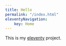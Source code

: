```yaml
---
title: Hello
permalink: "/index.html"
eleventyNavigation:
    key: Home
---
```

This is my [eleventy](/note/eleventy) project. 

